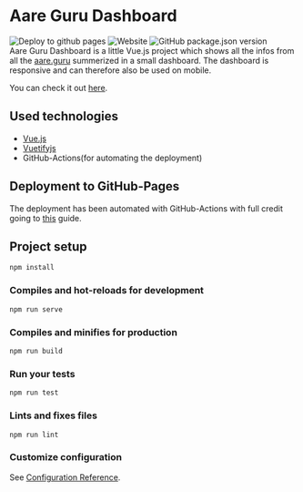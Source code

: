 # Aare Guru Dashboard
![Deploy to github pages](https://github.com/MasterEvarior/aare-guru-dashboard/workflows/Deploy%20to%20github%20pages/badge.svg?branch=master) ![Website](https://img.shields.io/website?url=https%3A%2F%2Fmasterevarior.github.io%2Faare-guru-dashboard%2F) ![GitHub package.json version](https://img.shields.io/github/package-json/v/MasterEvarior/aare-guru-dashboard)  
Aare Guru Dashboard is a little Vue.js project which shows all the infos from all the [aare.guru](aare.guru) summerized in a small dashboard. The dashboard is responsive and can therefore also be used on mobile.

You can check it out [here](https://masterevarior.github.io/aare-guru-dashboard/).

## Used technologies
 - [Vue.js](https://vuejs.org)
 - [Vuetifyjs](https://vuetifyjs.com)
 - GitHub-Actions(for automating the deployment)

## Deployment to GitHub-Pages
The deployment has been automated with GitHub-Actions with full credit going to [this](https://dev.to/rolanddoda/deploy-to-github-pages-like-a-pro-with-github-actions-4hdg) guide.

## Project setup
```
npm install
```

### Compiles and hot-reloads for development
```
npm run serve
```

### Compiles and minifies for production
```
npm run build
```

### Run your tests
```
npm run test
```

### Lints and fixes files
```
npm run lint
```

### Customize configuration
See [Configuration Reference](https://cli.vuejs.org/config/).
